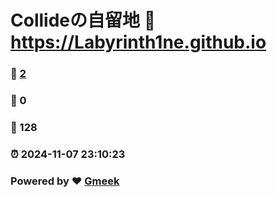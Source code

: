 # Collideの自留地 :link: https://Labyrinth1ne.github.io 
### :page_facing_up: [2](https://Labyrinth1ne.github.io/tag.html) 
### :speech_balloon: 0 
### :hibiscus: 128 
### :alarm_clock: 2024-11-07 23:10:23 
### Powered by :heart: [Gmeek](https://github.com/Meekdai/Gmeek)
